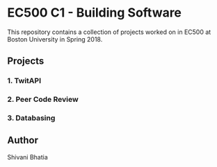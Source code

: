 # EC500 C1 - Building Software
This repository contains a collection of projects worked on in EC500 at Boston University in Spring 2018.

## Projects 
### 1. TwitAPI 
### 2. Peer Code Review
### 3. Databasing
## Author
Shivani Bhatia
